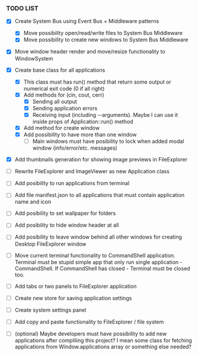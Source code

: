### TODO LIST

- [x] Create System Bus using Event Bus + Middleware patterns
  - [x] Move possibility open/read/write files to System Bus Middleware
  - [x] Move possibility to create new windows to System Bus Middleware
- [x] Move window header render and move/resize functionality to WindowSystem
- [x] Create base class for all applications
  - [x] This class must has run() method that return some output or numerical exit code (0 if all right)
  - [x] Add methods for (cin, cout, cerr)
    - [x] Sending all output
    - [x] Sending application errors
    - [x] Receiving input (including --arguments). Maybe I can use it inside props of Application::run() method
  - [x] Add method for create window
  - [x] Add possibility to have more than one window
    - [ ] Main windows must have posibility to lock when added modal window (info/error/etc. messages)
- [x] Add thumbnails generation for showing image previews in FileExplorer
- [ ] Rewrite FileExplorer and ImageViewer as new Application class
- [ ] Add posibility to run applications from terminal
- [ ] Add file manifest.json to all applications that must contain application name and icon
- [ ] Add posibility to set wallpaper for folders
- [ ] Add posibility to hide window header at all
- [ ] Add posibility to leave window behind all other windows for creating Desktop FileExplorer window
- [ ] Move current terminal functionality to CommandShell application. Terminal must be stupid simple app that only run single application - CommandShell. If CommandShell has closed - Terminal must be closed too.
- [ ] Add tabs or two panels to FileExplorer application
- [ ] Create new store for saving application settings
- [ ] Create system settings panel
- [ ] Add copy and paste functionality to FileExplorer / file system

- [ ] (optional) Maybe developers must have possibility to add new applications after compliling this project?
      I mean some class for fetching applications from Window.applications array or something else needed?
